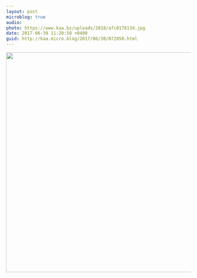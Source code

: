 ```yaml
---
layout: post
microblog: true
audio: 
photo: https://www.kaa.bz/uploads/2018/afc017613d.jpg
date: 2017-06-30 11:20:50 +0400
guid: http://kaa.micro.blog/2017/06/30/072050.html
---
```



<img src="https://www.kaa.bz/uploads/2018/afc017613d.jpg" width="600" height="600" />
